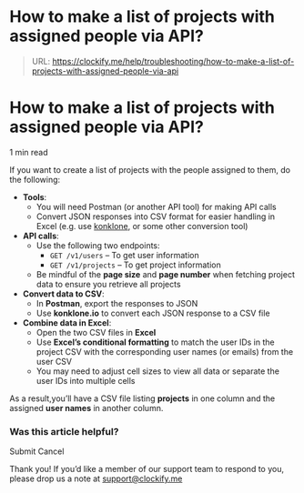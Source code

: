 # How to make a list of projects with assigned people via API?

> URL: https://clockify.me/help/troubleshooting/how-to-make-a-list-of-projects-with-assigned-people-via-api

# How to make a list of projects with assigned people via API?

1 min read

If you want to create a list of projects with the people assigned to them, do the following:

* **Tools**:  
  + You will need Postman (or another API tool) for making API calls
  + Convert JSON responses into CSV format for easier handling in Excel (e.g. use [konklone](https://konklone.io/json/), or some other conversion tool)
* **API calls**:  
  + Use the following two endpoints:
    - `GET /v1/users` – To get user information
    - `GET /v1/projects` – To get project information
  + Be mindful of the **page size** and **page number** when fetching project data to ensure you retrieve all projects
* **Convert data to CSV**:  
  + In **Postman**, export the responses to JSON
  + Use **konklone.io** to convert each JSON response to a CSV file
* **Combine data in Excel**:  
  + Open the two CSV files in **Excel**
  + Use **Excel’s conditional formatting** to match the user IDs in the project CSV with the corresponding user names (or emails) from the user CSV
  + You may need to adjust cell sizes to view all data or separate the user IDs into multiple cells

As a result,you’ll have a CSV file listing **projects** in one column and the assigned **user names** in another column.

### Was this article helpful?

Submit
Cancel

Thank you! If you’d like a member of our support team to respond to you, please drop us a note at support@clockify.me
